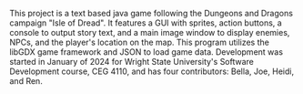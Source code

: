This project is a text based java game following the Dungeons and Dragons campaign "Isle of Dread". It features a GUI with sprites, action buttons, a console to output story text, and a main image window to display enemies, NPCs, and the player's location on the map. This program utilizes the libGDX game framework and JSON to load game data. Development was started in January of 2024 for Wright State University's Software Development course, CEG 4110, and has four contributors: Bella, Joe, Heidi, and Ren.
